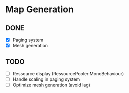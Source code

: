 ﻿# Map Generation

## DONE

- [x] Paging system
- [x] Mesh generation

## TODO

- [ ] Ressource display (RessourcePooler:MonoBehaviour)
- [ ] Handle scaling in paging system
- [ ] Optimize mesh generation (avoid lag)